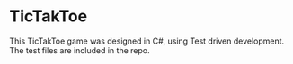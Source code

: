 # TicTakToe

This TicTakToe game was designed in C#, using Test driven development. The test files are included in the repo.
